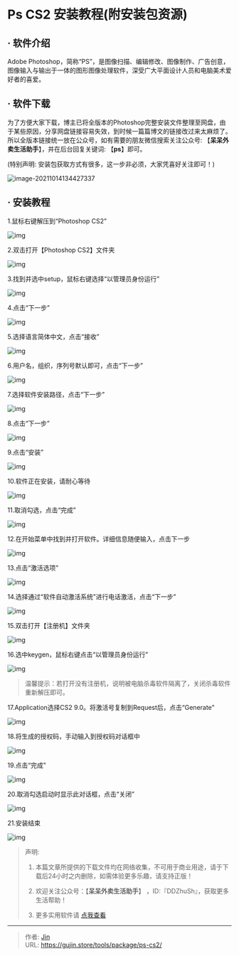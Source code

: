 # Ps CS2 安装教程(附安装包资源)


## · 软件介绍
Adobe Photoshop，简称“PS”，是图像扫描、编辑修改、图像制作、广告创意，图像输入与输出于一体的图形图像处理软件，深受广大平面设计人员和电脑美术爱好者的喜爱。

## · 软件下载
为了方便大家下载，博主已将全版本的Photoshop完整安装文件整理至网盘，由于某些原因，分享网盘链接容易失效，到时候一篇篇博文的链接改过来太麻烦了。所以全版本链接统一放在公众号，如有需要的朋友微信搜索关注公众号: 【**呆呆外卖生活助手**】，并在后台回复关键词: 【**ps**】即可。

(特别声明: 安装包获取方式有很多，这一步非必须，大家凭喜好关注即可！)

![image-20211014134427337](https://img.gujin.store/img/image-20211014134427337.png)

## · 安装教程

1.鼠标右键解压到“Photoshop CS2”

![img](https://img.gujin.store/img/v2-abd3cda0ff3b349568928e6150137bec_720w.png)

2.双击打开【Photoshop CS2】文件夹

![img](https://img.gujin.store/img/v2-bafb908645e03e8bf09537b44fcd63c0_720w.png)

3.找到并选中setup，鼠标右键选择“以管理员身份运行”

![img](https://img.gujin.store/img/v2-d4e49c2727d353b5d03cbb80c5c89237_720w.png)



4.点击“下一步”

![img](https://img.gujin.store/img/v2-a0b030389727e215d1eeb852ad850be0_720w.png)

5.选择语言简体中文，点击“接收”

![img](https://img.gujin.store/img/v2-b815f8f31bdefe9893db734b9154e664_720w.png)

6.用户名，组织，序列号默认即可，点击“下一步”

![img](https://img.gujin.store/img/v2-b97a148aec387559cbc1a4798cdbdd43_720w.png)

7.选择软件安装路径，点击“下一步”

![img](https://img.gujin.store/img/v2-6ba718e39f5c8706d179824ee6b03da2_720w.png)

8.点击“下一步”

![img](https://img.gujin.store/img/v2-c065cc0afccf03a33b060c4679abb0b8_720w.png)

9.点击“安装”

![img](https://img.gujin.store/img/v2-15614ae496d84de6a8e3ffaf6a7e709e_720w.png)

10.软件正在安装，请耐心等待

![img](https://img.gujin.store/img/v2-ea6a33e6fa16087705b02a281ec5ad32_720w.png)

11.取消勾选，点击“完成”

![img](https://img.gujin.store/img/v2-335eab0d28ad7a4887b369768ef66554_720w.png)

12.在开始菜单中找到并打开软件。详细信息随便输入，点击下一步

![img](https://img.gujin.store/img/v2-2aa70f00e34b1b9d540da7e06c5d369e_720w.png)

13.点击“激活选项”

![img](https://img.gujin.store/img/v2-5a756530bb0a2586c25788e0a1c1d9b5_720w.png)

14.选择通过“软件自动激活系统”进行电话激活，点击“下一步”

![img](https://img.gujin.store/img/v2-168f0485185f6653ac193b7b99a8c8b5_720w.png)

15.双击打开【注册机】文件夹

![img](https://img.gujin.store/img/v2-e9e373e6cbacdca59597a539bb6fb9b7_720w.png)

16.选中keygen，鼠标右键点击“以管理员身份运行”

![img](https://img.gujin.store/img/v2-eacdc6d13205e92c29dff527ee873728_720w.png)

> 温馨提示：若打开没有注册机，说明被电脑杀毒软件隔离了，关闭杀毒软件重新解压即可。

17.Application选择CS2 9.0。将激活号复制到Request后，点击“Generate”

![img](https://img.gujin.store/img/v2-e7ac8c42c6617efebf5bd37d5701e829_720w.png)

18.将生成的授权码，手动输入到授权码对话框中

![img](https://img.gujin.store/img/v2-dfeea1760989d745ebc1d3e9d314adc0_720w.png)

19.点击“完成”

![img](https://img.gujin.store/img/v2-f0b020a878d74bfd2c500589e9112a2b_720w.png)

20.取消勾选启动时显示此对话框，点击“关闭”

![img](https://img.gujin.store/img/v2-eb1a9fab3b17d05ee0ae874a77a3dc0e_720w.png)

21.安装结束

![img](https://img.gujin.store/img/v2-850b49110ae747db4bcb90bdb54a5a66_720w.png)




> 声明: 
>
> 1. 本篇文章所提供的下载文件均在网络收集，不可用于商业用途，请于下载后24小时之内删除，如需体验更多乐趣，请支持正版！
>
> 2. 欢迎关注公众号：【**呆呆外卖生活助手**】 ，ID:『DDZhuSh』，获取更多生活帮助！
>
> 3. 更多实用软件请  [点我查看](/tools)


---

> 作者: [Jin](https://img.gujin.store/img/favicon.ico)  
> URL: https://gujin.store/tools/package/ps-cs2/  

